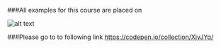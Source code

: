 ###All examples for this course are placed on 

![alt text](https://blog.codepen.io/wp-content/uploads/2012/06/Black-Large.png "Logo Title Text 1")

###Please go to to following link
https://codepen.io/collection/XjyJYq/